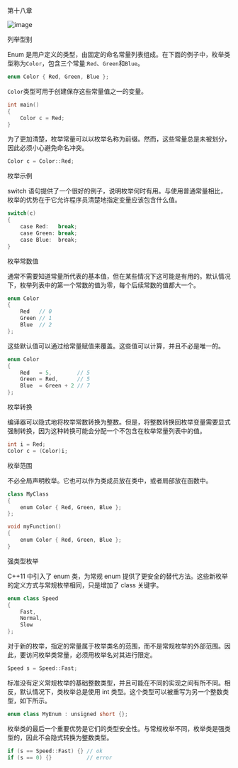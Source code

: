 第十八章

![image](images/frontdot.jpg)

列举型别

Enum 是用户定义的类型，由固定的命名常量列表组成。在下面的例子中，枚举类型称为`Color`，包含三个常量:`Red`、`Green`和`Blue`。

```cpp
enum Color { Red, Green, Blue };
```

`Color`类型可用于创建保存这些常量值之一的变量。

```cpp
int main()
{
    Color c = Red;
}
```

为了更加清楚，枚举常量可以以枚举名称为前缀。然而，这些常量总是未被划分，因此必须小心避免命名冲突。

```cpp
Color c = Color::Red;
```

枚举示例

switch 语句提供了一个很好的例子，说明枚举何时有用。与使用普通常量相比，枚举的优势在于它允许程序员清楚地指定变量应该包含什么值。

```cpp
switch(c)
{
    case Red:   break;
    case Green: break;
    case Blue:  break;
}
```

枚举常数值

通常不需要知道常量所代表的基本值，但在某些情况下这可能是有用的。默认情况下，枚举列表中的第一个常数的值为零，每个后续常数的值都大一个。

```cpp
enum Color
{
    Red   // 0
    Green // 1
    Blue  // 2
};
```

这些默认值可以通过给常量赋值来覆盖。这些值可以计算，并且不必是唯一的。

```cpp
enum Color
{
    Red   = 5,        // 5
    Green = Red,      // 5
    Blue  = Green + 2 // 7
};
```

枚举转换

编译器可以隐式地将枚举常数转换为整数。但是，将整数转换回枚举变量需要显式强制转换，因为这种转换可能会分配一个不包含在枚举常量列表中的值。

```cpp
int i = Red;
Color c = (Color)i;
```

枚举范围

不必全局声明枚举。它也可以作为类成员放在类中，或者局部放在函数中。

```cpp
class MyClass
{
    enum Color { Red, Green, Blue };
};

void myFunction()
{
    enum Color { Red, Green, Blue };
}
```

强类型枚举

C++11 中引入了 enum 类，为常规 enum 提供了更安全的替代方法。这些新枚举的定义方式与常规枚举相同，只是增加了 class 关键字。

```cpp
enum class Speed
{
    Fast,
    Normal,
    Slow
};
```

对于新的枚举，指定的常量属于枚举类名的范围，而不是常规枚举的外部范围。因此，要访问枚举类常量，必须用枚举名对其进行限定。

```cpp
Speed s = Speed::Fast;
```

标准没有定义常规枚举的基础整数类型，并且可能在不同的实现之间有所不同。相反，默认情况下，类枚举总是使用 int 类型。这个类型可以被重写为另一个整数类型，如下所示。

```cpp
enum class MyEnum : unsigned short {};
```

枚举类的最后一个重要优势是它们的类型安全性。与常规枚举不同，枚举类是强类型的，因此不会隐式转换为整数类型。

```cpp
if (s == Speed::Fast) {} // ok
if (s == 0) {}           // error
```